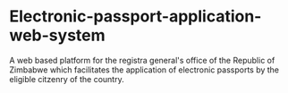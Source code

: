 # Electronic-passport-application-web-system
A web based platform for the registra general's office of the Republic of Zimbabwe which facilitates the application of electronic passports by  the eligible citzenry of the country.
